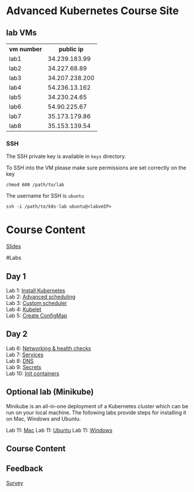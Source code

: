# Advanced Kubernetes Course Site

## lab VMs
<table>
<tr><th>vm number</th><th>public ip</th></tr>
<tr><td>lab1</td> <td>34.239.183.99</td></tr>
<tr><td>lab2</td> <td>34.227.68.89</td></tr>
<tr><td>lab3</td> <td>34.207.238.200</td></tr>
<tr><td>lab4</td> <td>54.236.13.162</td></tr>
<tr><td>lab5</td> <td>34.230.24.65</td></tr>
<tr><td>lab6</td> <td>54.90.225.67</td></tr>
<tr><td>lab7</td> <td>35.173.179.86</td></tr>
<tr><td>lab8</td> <td>35.153.139.54</td></tr>
</table>

### SSH 
The SSH private key is available in `keys` directory. 

To SSH into the VM please make sure permissions are set correctly on the key

```
chmod 600 /path/to/lab
```

The username for SSH is `ubuntu`

```
ssh -i /path/to/k8s-lab ubuntu@<labvmIP>

```

# Course Content
[Slides](https://bit.ly/adv-k8s-slides)  

#Labs

## Day 1
Lab 1: [Install Kubernetes](labs/01-install-k8s/)  
Lab 2: [Advanced scheduling](labs/02-affinity/)  
Lab 3: [Custom scheduler](labs/03-scheduler/)  
Lab 4: [Kubelet](labs/04-kubelet/)  
Lab 5: [Create ConfigMap](labs/05-configmap/)  

## Day 2
Lab 6: [Networking & health checks](labs/06-networking/)  
Lab 7: [Services](labs/07-services/)  
Lab 8: [DNS](labs/08-dns/)  
Lab 9: [Secrets](labs/09-secrets/)  
Lab 10: [Init containers](labs/10-init/)  

## Optional lab (Minikube)
Minikube is an all-in-one deployment of a Kubernetes cluster which can be run on your local machine.  The following labs provide steps for installing it on Mac, Windows and Ubuntu. 

Lab 11: [Mac](labs/11-mini-mac/)
Lab 11: [Ubuntu](labs/11-mini-ubuntu/)
Lab 11: [Windows](labs/11-mini-win/)
## Course Content

## Feedback
[Survey](http://www.metricsthatmatter.com/student/evaluation.asp?k=16324&i=ILT00428249)



